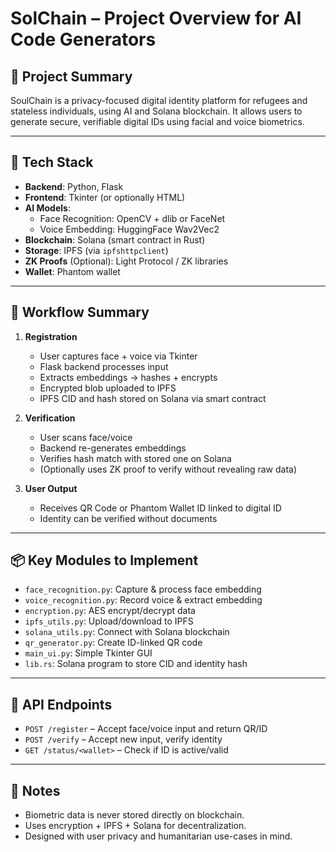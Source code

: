 # SolChain – Project Overview for AI Code Generators

## 🌟 Project Summary

SoulChain is a privacy-focused digital identity platform for refugees and stateless individuals, using AI and Solana blockchain. It allows users to generate secure, verifiable digital IDs using facial and voice biometrics.

---

## 🔧 Tech Stack

- **Backend**: Python, Flask
- **Frontend**: Tkinter (or optionally HTML)
- **AI Models**:
  - Face Recognition: OpenCV + dlib or FaceNet
  - Voice Embedding: HuggingFace Wav2Vec2
- **Blockchain**: Solana (smart contract in Rust)
- **Storage**: IPFS (via `ipfshttpclient`)
- **ZK Proofs** (Optional): Light Protocol / ZK libraries
- **Wallet**: Phantom wallet

---

## 🔁 Workflow Summary

1. **Registration**
   - User captures face + voice via Tkinter
   - Flask backend processes input
   - Extracts embeddings → hashes + encrypts
   - Encrypted blob uploaded to IPFS
   - IPFS CID and hash stored on Solana via smart contract

2. **Verification**
   - User scans face/voice
   - Backend re-generates embeddings
   - Verifies hash match with stored one on Solana
   - (Optionally uses ZK proof to verify without revealing raw data)

3. **User Output**
   - Receives QR Code or Phantom Wallet ID linked to digital ID
   - Identity can be verified without documents

---

## 📦 Key Modules to Implement

- `face_recognition.py`: Capture & process face embedding
- `voice_recognition.py`: Record voice & extract embedding
- `encryption.py`: AES encrypt/decrypt data
- `ipfs_utils.py`: Upload/download to IPFS
- `solana_utils.py`: Connect with Solana blockchain
- `qr_generator.py`: Create ID-linked QR code
- `main_ui.py`: Simple Tkinter GUI
- `lib.rs`: Solana program to store CID and identity hash

---

## 🔄 API Endpoints

- `POST /register` – Accept face/voice input and return QR/ID
- `POST /verify` – Accept new input, verify identity
- `GET /status/<wallet>` – Check if ID is active/valid

---

## 💬 Notes

- Biometric data is never stored directly on blockchain.
- Uses encryption + IPFS + Solana for decentralization.
- Designed with user privacy and humanitarian use-cases in mind.